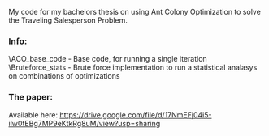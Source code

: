 My code for my bachelors thesis on using Ant Colony Optimization to solve the Traveling Salesperson Problem.

### Info:
\ACO_base_code - Base code, for running a single iteration \
\Bruteforce_stats - Brute force implementation to run a statistical analasys on combinations of optimizations 

### The paper:
Available here: https://drive.google.com/file/d/17NmEFj04i5-ilw0tEBg7MP9eKtkRg8uM/view?usp=sharing
